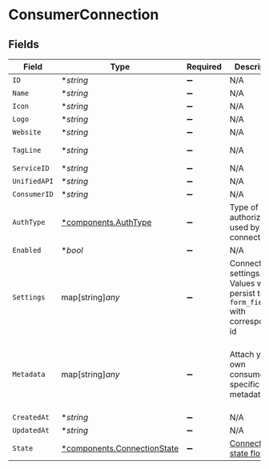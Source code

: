 # ConsumerConnection


## Fields

| Field                                                                                                                                                    | Type                                                                                                                                                     | Required                                                                                                                                                 | Description                                                                                                                                              | Example                                                                                                                                                  |
| -------------------------------------------------------------------------------------------------------------------------------------------------------- | -------------------------------------------------------------------------------------------------------------------------------------------------------- | -------------------------------------------------------------------------------------------------------------------------------------------------------- | -------------------------------------------------------------------------------------------------------------------------------------------------------- | -------------------------------------------------------------------------------------------------------------------------------------------------------- |
| `ID`                                                                                                                                                     | **string*                                                                                                                                                | :heavy_minus_sign:                                                                                                                                       | N/A                                                                                                                                                      | 1111+test_user_id                                                                                                                                        |
| `Name`                                                                                                                                                   | **string*                                                                                                                                                | :heavy_minus_sign:                                                                                                                                       | N/A                                                                                                                                                      | Salesforce                                                                                                                                               |
| `Icon`                                                                                                                                                   | **string*                                                                                                                                                | :heavy_minus_sign:                                                                                                                                       | N/A                                                                                                                                                      | https://res.cloudinary.com/apideck/image/upload/v1529456047/catalog/salesforce/icon128x128.png                                                           |
| `Logo`                                                                                                                                                   | **string*                                                                                                                                                | :heavy_minus_sign:                                                                                                                                       | N/A                                                                                                                                                      | https://c1.sfdcstatic.com/content/dam/web/en_us/www/images/home/logo-salesforce-m.svg                                                                    |
| `Website`                                                                                                                                                | **string*                                                                                                                                                | :heavy_minus_sign:                                                                                                                                       | N/A                                                                                                                                                      | https://www.salesforce.com                                                                                                                               |
| `TagLine`                                                                                                                                                | **string*                                                                                                                                                | :heavy_minus_sign:                                                                                                                                       | N/A                                                                                                                                                      | CRM software solutions and enterprise cloud computing from Salesforce, the leader in customer relationship management (CRM) and PaaS. Free 30 day trial. |
| `ServiceID`                                                                                                                                              | **string*                                                                                                                                                | :heavy_minus_sign:                                                                                                                                       | N/A                                                                                                                                                      | teamleader                                                                                                                                               |
| `UnifiedAPI`                                                                                                                                             | **string*                                                                                                                                                | :heavy_minus_sign:                                                                                                                                       | N/A                                                                                                                                                      | crm                                                                                                                                                      |
| `ConsumerID`                                                                                                                                             | **string*                                                                                                                                                | :heavy_minus_sign:                                                                                                                                       | N/A                                                                                                                                                      | test_user_id                                                                                                                                             |
| `AuthType`                                                                                                                                               | [*components.AuthType](../../models/components/authtype.md)                                                                                              | :heavy_minus_sign:                                                                                                                                       | Type of authorization used by the connector                                                                                                              | oauth2                                                                                                                                                   |
| `Enabled`                                                                                                                                                | **bool*                                                                                                                                                  | :heavy_minus_sign:                                                                                                                                       | N/A                                                                                                                                                      | true                                                                                                                                                     |
| `Settings`                                                                                                                                               | map[string]*any*                                                                                                                                         | :heavy_minus_sign:                                                                                                                                       | Connection settings. Values will persist to `form_fields` with corresponding id                                                                          | {<br/>"instance_url": "https://eu28.salesforce.com"<br/>}                                                                                                |
| `Metadata`                                                                                                                                               | map[string]*any*                                                                                                                                         | :heavy_minus_sign:                                                                                                                                       | Attach your own consumer specific metadata                                                                                                               | {<br/>"account": {<br/>"name": "My Company",<br/>"id": "c01458a5-7276-41ce-bc19-639906b0450a"<br/>},<br/>"plan": "enterprise"<br/>}                      |
| `CreatedAt`                                                                                                                                              | **string*                                                                                                                                                | :heavy_minus_sign:                                                                                                                                       | N/A                                                                                                                                                      | 2020-09-19T12:18:37.071Z                                                                                                                                 |
| `UpdatedAt`                                                                                                                                              | **string*                                                                                                                                                | :heavy_minus_sign:                                                                                                                                       | N/A                                                                                                                                                      | 2020-09-19T12:18:37.071Z                                                                                                                                 |
| `State`                                                                                                                                                  | [*components.ConnectionState](../../models/components/connectionstate.md)                                                                                | :heavy_minus_sign:                                                                                                                                       | [Connection state flow](#section/Connection-state)                                                                                                       | authorized                                                                                                                                               |